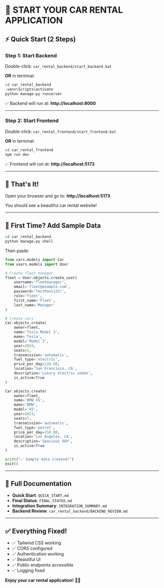 # 🚀 START YOUR CAR RENTAL APPLICATION

## ⚡ Quick Start (2 Steps)

### Step 1: Start Backend
Double-click: `car_rental_backend/start_backend.bat`

**OR** in terminal:
```bash
cd car_rental_backend
.venv\Scripts\activate
python manage.py runserver
```

✅ Backend will run at: **http://localhost:8000**

---

### Step 2: Start Frontend
Double-click: `car_rental_frontend/start_frontend.bat`

**OR** in terminal:
```bash
cd car_rental_frontend
npm run dev
```

✅ Frontend will run at: **http://localhost:5173**

---

## 🎉 That's It!

Open your browser and go to: **http://localhost:5173**

You should see a beautiful car rental website!

---

## 🧪 First Time? Add Sample Data

```bash
cd car_rental_backend
python manage.py shell
```

Then paste:
```python
from cars.models import Car
from users.models import User

# Create fleet manager
fleet = User.objects.create_user(
    username='fleetmanager',
    email='fleet@example.com',
    password='TestPass123!',
    role='fleet',
    first_name='Fleet',
    last_name='Manager'
)

# Create cars
Car.objects.create(
    owner=fleet,
    name='Tesla Model 3',
    make='Tesla',
    model='Model 3',
    year=2024,
    seats=5,
    transmission='automatic',
    fuel_type='electric',
    price_per_day=120.00,
    location='San Francisco, CA',
    description='Luxury electric sedan',
    is_active=True
)

Car.objects.create(
    owner=fleet,
    name='BMW X5',
    make='BMW',
    model='X5',
    year=2023,
    seats=7,
    transmission='automatic',
    fuel_type='petrol',
    price_per_day=150.00,
    location='Los Angeles, CA',
    description='Spacious SUV',
    is_active=True
)

print("✅ Sample data created!")
exit()
```

---

## 📖 Full Documentation

- **Quick Start**: `QUICK_START.md`
- **Final Status**: `FINAL_STATUS.md`
- **Integration Summary**: `INTEGRATION_SUMMARY.md`
- **Backend Review**: `car_rental_backend/BACKEND_REVIEW.md`

---

## ✅ Everything Fixed!

- ✅ Tailwind CSS working
- ✅ CORS configured
- ✅ Authentication working
- ✅ Beautiful UI
- ✅ Public endpoints accessible
- ✅ Logging fixed

**Enjoy your car rental application!** 🚗💨

